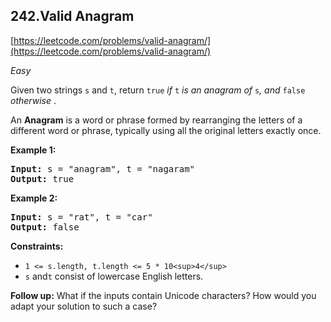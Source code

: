 ## 242.Valid Anagram

[https://leetcode.com/problems/valid-anagram/](https://leetcode.com/problems/valid-anagram/)

*Easy*

Given two strings `s` and `t`, return `true` *if* `t` *is an anagram of* `s`*, and* `false` *otherwise* .

An **Anagram** is a word or phrase formed by rearranging
the letters of a different word or phrase, typically using all the
original letters exactly once.

**Example 1:**

<pre><strong>Input:</strong> s = "anagram", t = "nagaram"
<strong>Output:</strong> true
</pre>

**Example 2:**

<pre><strong>Input:</strong> s = "rat", t = "car"
<strong>Output:</strong> false
</pre>

**Constraints:**

* `1 <= s.length, t.length <= 5 * 10<sup>4</sup>`
* `s` and`t` consist of lowercase English letters.

**Follow up:** What if the inputs contain Unicode characters? How would you adapt your solution to such a case?
